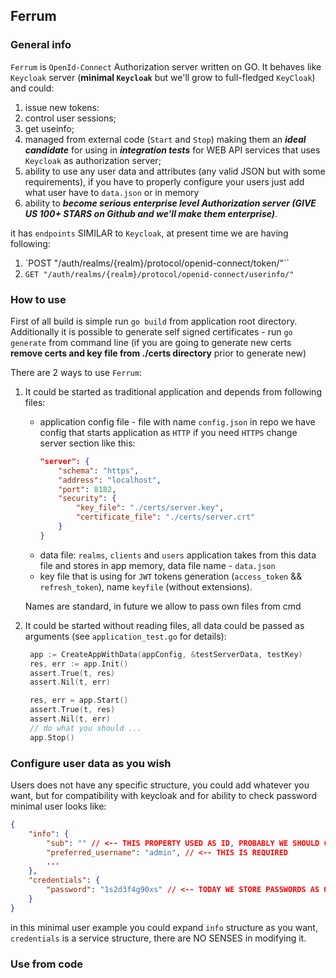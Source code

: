 ## Ferrum

### General info

`Ferrum` is `OpenId-Connect` Authorization server written on GO. It behaves like `Keycloak` server (**minimal `Keycloak`**
 but we'll grow to full-fledged `KeyCloak`) and could:

1. issue new tokens:
2. control user sessions;
3. get useinfo;
4. managed from external code (`Start` and `Stop`) making them an ***ideal candidate*** for using in ***integration
   tests*** for WEB API services that uses `Keycloak` as authorization server;
5. ability to use any user data and attributes (any valid JSON but with some requirements), if you have to
   properly configure your users just add what user have to `data.json` or in memory
6. ability to ***become serious enterprise level Authorization server (GIVE US 100+ STARS on Github
   and we'll make them enterprise)***.

it has `endpoints` SIMILAR to `Keycloak`, at present time we are having following:
1. `POST "/auth/realms/{realm}/protocol/openid-connect/token/"``
2. `GET "/auth/realms/{realm}/protocol/openid-connect/userinfo/"`

### How to use

First of all build is simple run `go build` from application root directory. Additionally it is possible
to generate self signed certificates - run `go generate` from command line (if you are going to generate 
new certs **remove certs and key file from ./certs directory** prior to generate new)

There are 2 ways to use `Ferrum`:
1. It could be started as traditional application and depends from following files:
      - application config file - file with name `config.json` in repo we have config that starts
        application as `HTTP` if you need `HTTPS` change server section like this:
        ```json
        "server": {
            "schema": "https",
            "address": "localhost",
            "port": 8182,
            "security": {
                "key_file": "./certs/server.key",
                "certificate_file": "./certs/server.crt"
            }
        }
        ```
      - data file: `realms`, `clients` and `users` application takes from this data file and stores in 
        app memory, data file name - `data.json`
      - key file that is using for `JWT` tokens generation (`access_token` && `refresh_token`), 
        name `keyfile` (without extensions).
   
   Names are standard, in future we allow to pass own files from cmd
2. It could be started without reading files, all data could be passed as arguments (see 
   `application_test.go` for details):
   ```go
    app := CreateAppWithData(appConfig, &testServerData, testKey)
	res, err := app.Init()
	assert.True(t, res)
	assert.Nil(t, err)

	res, err = app.Start()
	assert.True(t, res)
	assert.Nil(t, err)
	// do what you should ...
	app.Stop()
   ```

### Configure user data as you wish

Users does not have any specific structure, you could add whatever you want, but for compatibility
with keycloak and for ability to check password minimal user looks like:
```json
{
    "info": {
        "sub": "" // <-- THIS PROPERTY USED AS ID, PROBABLY WE SHOULD CHANGE THIS TO ID
        "preferred_username": "admin", // <-- THIS IS REQUIRED
        ...
    },
    "credentials": {
        "password": "1s2d3f4g90xs" // <-- TODAY WE STORE PASSWORDS AS OPENED
    }
}
```

in this minimal user example you could expand `info` structure as you want, `credentials` is a service structure,
there are NO SENSES in modifying it.

### Use from code
